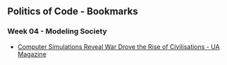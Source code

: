 ## Politics of Code - Bookmarks
### Week 04 - Modeling Society
* [Computer Simulations Reveal War Drove the Rise of Civilisations - UA Magazine](http://www.ua-magazine.com/computer-simulations-reveal-war-drove-the-rise-of-civilisations/)
